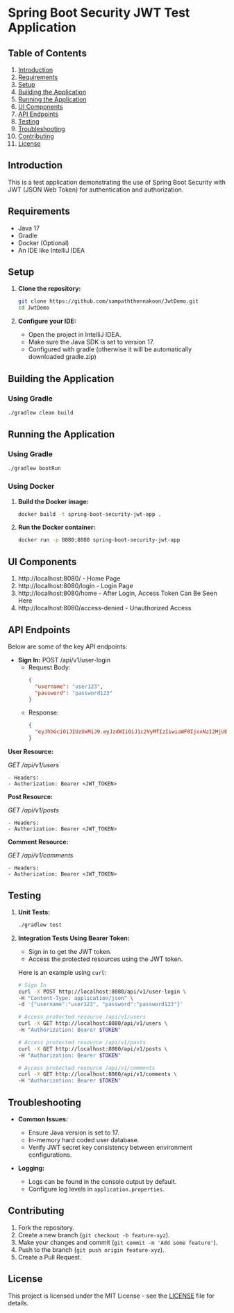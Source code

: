 # Spring Boot Security JWT Test Application

## Table of Contents

1. [Introduction](#introduction)
2. [Requirements](#requirements)
3. [Setup](#setup)
4. [Building the Application](#building-the-application)
5. [Running the Application](#running-the-application)
6. [UI Components](#ui-components)
7. [API Endpoints](#api-endpoints)
8. [Testing](#testing)
9. [Troubleshooting](#troubleshooting)
10. [Contributing](#contributing)
11. [License](#license)

## Introduction

This is a test application demonstrating the use of Spring Boot Security with JWT (JSON Web Token) for authentication
and authorization.

## Requirements

- Java 17
- Gradle
- Docker (Optional)
- An IDE like IntelliJ IDEA

## Setup

1. **Clone the repository:**

   ```bash
   git clone https://github.com/sampaththennakoon/JwtDemo.git
   cd JwtDemo
   ```

2. **Configure your IDE:**

    - Open the project in IntelliJ IDEA.
    - Make sure the Java SDK is set to version 17.
    - Configured with gradle (otherwise it will be automatically downloaded gradle.zip)

## Building the Application

### Using Gradle

```bash
./gradlew clean build
```

## Running the Application

### Using Gradle

```bash
./gradlew bootRun
```

### Using Docker

1. **Build the Docker image:**

   ```bash
   docker build -t spring-boot-security-jwt-app .
   ```

2. **Run the Docker container:**

   ```bash
   docker run -p 8080:8080 spring-boot-security-jwt-app
   ```

## UI Components

1. http://localhost:8080/ - Home Page
2. http://localhost:8080/login - Login Page
3. http://localhost:8080/home - After Login, Access Token Can Be Seen Here
4. http://localhost:8080/access-denied - Unauthorized Access

## API Endpoints

Below are some of the key API endpoints:

- **Sign In:**
  POST /api/v1/user-login
    - Request Body:
      ```json
      { 
        "username": "user123", 
        "password": "password123" 
      }
      ```
    - Response:
      ```json
      { 
        "eyJhbGciOiJIUzUxMiJ9.eyJzdWIiOiJ1c2VyMTIzIiwiaWF0IjoxNzI2MjU0NDY3LCJleHAiOjE3MjYyNTgwNjd9.3ucSIxd986hHq57_0Ioigmp0eNurF4nmpR0STRLcSYFWap7YDeHZn70bE4FQKDW5RErnBCC2ipIi_NTSwemmLg" 
      }
      ```

**User Resource:**

*GET /api/v1/users*

    - Headers: 
    - Authorization: Bearer <JWT_TOKEN> 

**Post Resource:**

*GET /api/v1/posts*

    - Headers: 
    - Authorization: Bearer <JWT_TOKEN>

**Comment Resource:**

*GET /api/v1/comments*

    - Headers: 
    - Authorization: Bearer <JWT_TOKEN>

## Testing

1. **Unit Tests:**

   ```bash
   ./gradlew test
   ```

2. **Integration Tests Using Bearer Token:**

    - Sign in to get the JWT token.
    - Access the protected resources using the JWT token.

   Here is an example using `curl`:

   ```bash
   # Sign In
   curl -X POST http://localhost:8080/api/v1/user-login \
   -H "Content-Type: application/json" \
   -d '{"username":"user123", "password":"password123"}'
   
   # Access protected resource /api/v1/users
   curl -X GET http://localhost:8080/api/v1/users \
   -H "Authorization: Bearer $TOKEN"
   
   # Access protected resource /api/v1/posts
   curl -X GET http://localhost:8080/api/v1/posts \
   -H "Authorization: Bearer $TOKEN"
   
   # Access protected resource /api/v1/comments
   curl -X GET http://localhost:8080/api/v1/comments \
   -H "Authorization: Bearer $TOKEN"
   ```

## Troubleshooting

- **Common Issues:**
    - Ensure Java version is set to 17.
    - In-memory hard coded user database.
    - Verify JWT secret key consistency between environment configurations.


- **Logging:**
    - Logs can be found in the console output by default.
    - Configure log levels in `application.properties`.

## Contributing

1. Fork the repository.
2. Create a new branch (`git checkout -b feature-xyz`).
3. Make your changes and commit (`git commit -m 'Add some feature'`).
4. Push to the branch (`git push origin feature-xyz`).
5. Create a Pull Request.

## License

This project is licensed under the MIT License - see the [LICENSE](LICENSE) file for details.
